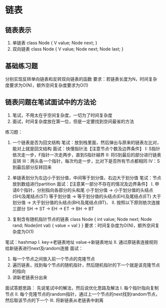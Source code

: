 # 链表
## 链表表示
1. 单链表
class Node<V> {
  V value;
  Node next;
}
2. 双向链表
class Node<V> {
  V value;
  Node next;
  Node last;
}

## 基础练习题
分别实现反转单向链表和反转双向链表的函数
要求：若链表长度为N，时间复杂度要求为O(N)，额外空间复杂度要求为O(1)

## 链表问题在笔试面试中的方法论
1. 笔试，不用太在乎空间复杂度，一切为了时间复杂度
2. 面试，时间复杂度放在第一位，但是一定要找到空间最省的方法

练习题：
1. 一个链表是否为回文结构
笔试：放到栈里面，然后弹出与原来的链表左比对，能对上就是回文结构
面试：快慢指针法【注意节点个数及边界条件】
I: S指针依次走一步，F指针一次走两步，直到S指针越界
II: 将S到最后的部分进行链表反转
III：两头各一个指针，每次均走一步，比对下是否所有节点都相同
IV：S到最后部分反转回来

2. 单链表划分为左边小于划分值，中间等于划分值，右边大于划分值
笔试：节点放到数组进行partition
面试：【注意某一部分不存在的情况及边界条件】
I. 申请6个指针，分别指向各部分的头和尾
小于划分值 -> 小于划分值的头结点(SH)及尾结点(ST)
等于划分值 -> 等于划分值的头结点(EH)及尾结点(ET)
大于划分值 -> 大于划分值的头结点(BH)及尾结点(BT)、
II. 按照以下原则依次连接三部分
SH -> ST -> EH -> ET -> BH -> BT

3. 复制含有随机指针节点的链表
class Node {
  int value;
  Node next;
  Node rand;
  Node(int val) {
    value = val
  }
}
要求：时间复杂度为O(N)，额外空间复杂度为O(1)

笔试：hashmap
I. key->老链表地址  value->新链表地址
II. 通过原链表连接规则给新链表进行next及random连接
面试：
1. 每一个节点之间放入前一个节点的克隆节点
2. 遍历链表，找到每个节点的随机指针，然后随机指针的下一个就是该克隆节点的指向
3. 讲新老链表分出来

面试答题思路：
先说笔试中的解法，然后说优化思路及解法
I. 每个指针指向复制节点
II. 每个克隆节点的random指针，通过上一个节点的next找到random节点，然后取该节点的下一个
III. 将新链表从老链表中剥离